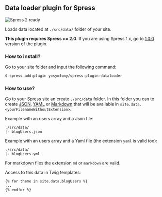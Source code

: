 ## Data loader plugin for Spress

![Spress 2 ready](https://img.shields.io/badge/Spress%202-ready-brightgreen.svg)

Loads data located at `./src/data/` folder of your site.

**This plugin requires Spress >= 2.0**. If you are using Spress 1.x, go to [1.0.0](https://github.com/yosymfony/spress-plugin-dataloader/tree/v1.0.0) version of the plugin.

### How to install?

Go to your site folder and input the following command:

```bash
$ spress add:plugin yosymfony/spress-plugin-dataloader
```

### How to use?

Go to your Spress site an create `./src/data` folder. In this folder you can to create
[JSON](https://en.wikipedia.org/wiki/JSON), [YAML](https://en.wikipedia.org/wiki/YAML) or [Markdown](https://en.wikipedia.org/wiki/Markdown) that will be available in `site.data.<yourFilenameWithoutExtension>`.

Example with an users array and a Json file:

```
./src/data/
|- blogUsers.json
```

Example with an users array and a Yaml file (the extension `yaml` is valid too):

```
./src/data/
|- blogUsers.yml
```

For markdown files the extension `md` or `markdown` are valid. 

Access to this data in Twig templates:

```twig
{% for theme in site.data.blogUsers %}
...
{% endfor %}
```
